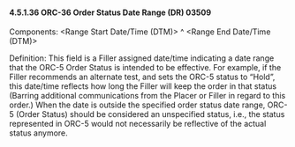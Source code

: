 #### 4.5.1.36 ORC-36 Order Status Date Range (DR) 03509

Components: &lt;Range Start Date/Time (DTM)> ^ &lt;Range End Date/Time (DTM)>

Definition: This field is a Filler assigned date/time indicating a date range that the ORC-5 Order Status is intended to be effective. For example, if the Filler recommends an alternate test, and sets the ORC-5 status to “Hold”, this date/time reflects how long the Filler will keep the order in that status (Barring additional communications from the Placer or Filler in regard to this order.) When the date is outside the specified order status date range, ORC-5 (Order Status) should be considered an unspecified status, i.e., the status represented in ORC-5 would not necessarily be reflective of the actual status anymore.
